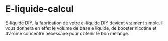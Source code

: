 # E-liquide-calcul
E-liquide DIY, la fabrication de votre e-liquide DIY devient vraiment simple. Il vous donnera en effet le volume de base e liquide, de booster nicotine et d’arôme concentré nécessaire pour obtenir le bon mélange.
